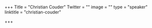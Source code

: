 +++
Title = "Christian Couder"
Twitter = ""
image = ""
type = "speaker"
linktitle = "christian-couder"

+++


